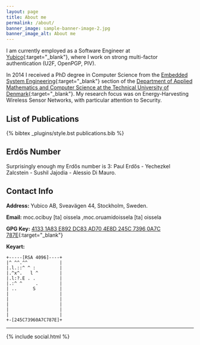 ```yaml
---
layout: page
title: About me
permalink: /about/
banner_image: sample-banner-image-2.jpg
banner_image_alt: About me
---
```


I am currently employed as a Software Engineer at [Yubico](https://www.yubico.com/){:target="_blank"}, where I work on strong multi-factor authentication (U2F, OpenPGP, PIV).

In 2014 I received a PhD degree in Computer Science from the [Embedded System Engineering](http://www.compute.dtu.dk/english/research/ESE){:target="_blank"} section of the [Department of Applied Mathematics and Computer Science at the Technical University of Denmark](http://www.compute.dtu.dk/english){:target="_blank"}. My research focus was on Energy-Harvesting Wireless Sensor Networks, with particular attention to Security.

## List of Publications
{% bibtex _plugins/style.bst publications.bib %}

## Erd&#337;s Number
Surprisingly enough my Erd&#337;s number is 3: Paul Erd&#337;s - Yechezkel Zalcstein - Sushil Jajodia - Alessio Di Mauro.

## Contact Info
**Address:** Yubico AB, Sveav&auml;gen 44, Stockholm, Sweden.

**Email:** <span class="reverse">moc.ocibuy [ta] oissela</span> ,<span class="reverse">moc.oruamidoissela [ta] oissela</span>

**GPG Key:** [4133 1A83 E892 DC83 AD70  4E8D 245C 7396 0A7C 787E](https://pgp.mit.edu/pks/lookup?op=get&search=0x245C73960A7C787E){:target="_blank"}

**Keyart:**


~~~~~~
+-----[RSA 4096]----+
|^ ^^.^^            |
|.l.::^ ^ :         |
|.^x^.   l ^        |
|.l:?.E . .         |
|.:^ ^     .        |
| ..      S         |
|                   |
|                   |
|                   |
|                   |
|                   |
+-[245C73960A7C787E]+
~~~~~~


---

{% include social.html %}
